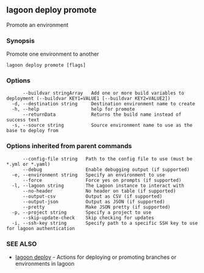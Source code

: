 ## lagoon deploy promote

Promote an environment

### Synopsis

Promote one environment to another

```
lagoon deploy promote [flags]
```

### Options

```
      --buildvar stringArray   Add one or more build variables to deployment (--buildvar KEY1=VALUE1 [--buildvar KEY2=VALUE2])
  -d, --destination string     Destination environment name to create
  -h, --help                   help for promote
      --returnData             Returns the build name instead of success text
  -s, --source string          Source environment name to use as the base to deploy from
```

### Options inherited from parent commands

```
      --config-file string   Path to the config file to use (must be *.yml or *.yaml)
      --debug                Enable debugging output (if supported)
  -e, --environment string   Specify an environment to use
      --force                Force yes on prompts (if supported)
  -l, --lagoon string        The Lagoon instance to interact with
      --no-header            No header on table (if supported)
      --output-csv           Output as CSV (if supported)
      --output-json          Output as JSON (if supported)
      --pretty               Make JSON pretty (if supported)
  -p, --project string       Specify a project to use
      --skip-update-check    Skip checking for updates
  -i, --ssh-key string       Specify path to a specific SSH key to use for lagoon authentication
```

### SEE ALSO

* [lagoon deploy](lagoon_deploy.md)	 - Actions for deploying or promoting branches or environments in lagoon

